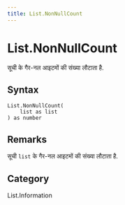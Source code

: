 ```yaml
---
title: List.NonNullCount
---
```


# List.NonNullCount


सूची के गैर-नल आइटमों की संख्या लौटाता है.


## Syntax

```powerquery
List.NonNullCount(
    list as list
) as number
```


## Remarks

सूची <code>list</code> के गैर-नल आइटमों की संख्या लौटाता है.



## Category
List.Information
